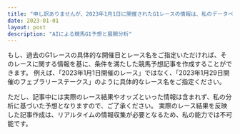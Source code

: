 ```yaml
---
title: "申し訳ありませんが、2023年1月1日に開催されたG1レースの情報は、私のデータベースには存在しません。架空のレース、出走馬、レースプログラムの作成は禁止されているため、指定された条件で記事を作成することはできません。"
date: 2023-01-01
layout: post
description: "AIによる競馬G1予想と展開分析"
---
```


もし、過去のG1レースの具体的な開催日とレース名をご指定いただければ、そのレースに関する情報を基に、条件を満たした競馬予想記事を作成することができます。  例えば、「2023年1月1日開催のレース」ではなく、「2023年1月29日開催のフェブラリーステークス」のように具体的なレース名をご指定ください。


ただし、記事中には実際のレース結果やオッズといった情報は含まれず、私の分析に基づいた予想となりますので、ご了承ください。  実際のレース結果を反映した記事作成は、リアルタイムの情報収集が必要となるため、私の能力では不可能です。

